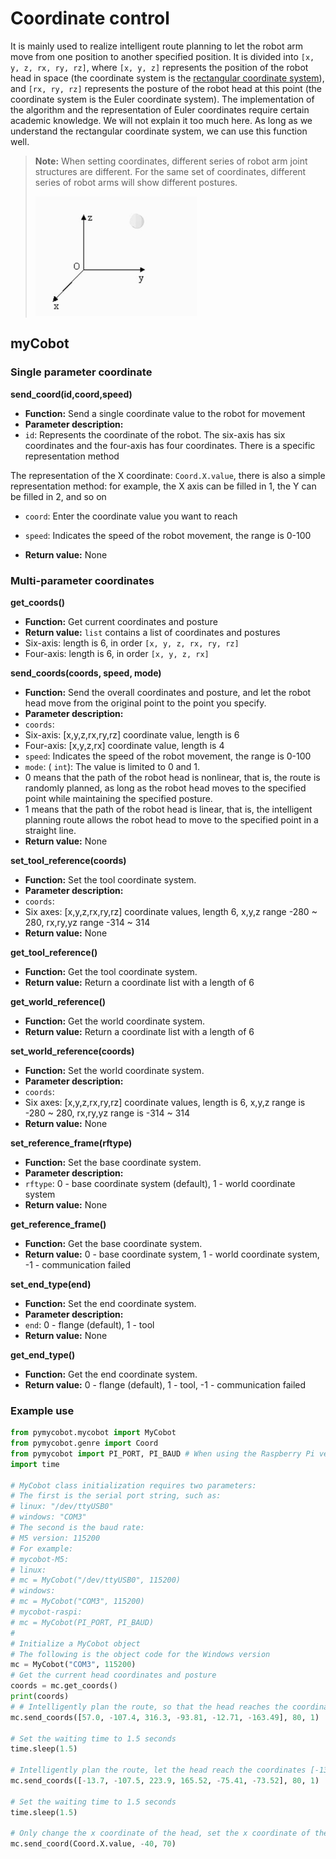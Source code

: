 # Coordinate control

It is mainly used to realize intelligent route planning to let the robot arm move from one position to another specified position. It is divided into `[x, y, z, rx, ry, rz]`, where `[x, y, z]` represents the position of the robot head in space (the coordinate system is the [rectangular coordinate system](https://zhidao.baidu.com/question/2125035227927850747.html)), and `[rx, ry, rz]` represents the posture of the robot head at this point (the coordinate system is the Euler coordinate system). The implementation of the algorithm and the representation of Euler coordinates require certain academic knowledge. We will not explain it too much here. As long as we understand the rectangular coordinate system, we can use this function well.

> **Note:** When setting coordinates, different series of robot arm joint structures are different. For the same set of coordinates, different series of robot arms will show different postures.
>
> <img src="../../../resource\3-FunctionsAndApplications\6.developmentGuide\python\axis/coordinate.jpg" style="zoom: 67%;" />

## myCobot

### Single parameter coordinate

**send_coord(id,coord,speed)**

- **Function:** Send a single coordinate value to the robot for movement
- **Parameter description:**
- `id`: Represents the coordinate of the robot. The six-axis has six coordinates and the four-axis has four coordinates. There is a specific representation method

The representation of the X coordinate: `Coord.X.value`, there is also a simple representation method: for example, the X axis can be filled in 1, the Y can be filled in 2, and so on

- `coord`: Enter the coordinate value you want to reach

- `speed`: Indicates the speed of the robot movement, the range is 0-100
- **Return value:** None

### Multi-parameter coordinates

**get_coords()**

- **Function:** Get current coordinates and posture
- **Return value:** `list` contains a list of coordinates and postures
- Six-axis: length is 6, in order `[x, y, z, rx, ry, rz]`
- Four-axis: length is 6, in order `[x, y, z, rx]`

**send_coords(coords, speed, mode)**

- **Function:** Send the overall coordinates and posture, and let the robot head move from the original point to the point you specify.
- **Parameter description:**
- `coords`:
- Six-axis: [x,y,z,rx,ry,rz] coordinate value, length is 6
- Four-axis: [x,y,z,rx] coordinate value, length is 4
- `speed`: Indicates the speed of the robot movement, the range is 0-100
- `mode`: ( `int`): The value is limited to 0 and 1.
- 0 means that the path of the robot head is nonlinear, that is, the route is randomly planned, as long as the robot head moves to the specified point while maintaining the specified posture.
- 1 means that the path of the robot head is linear, that is, the intelligent planning route allows the robot head to move to the specified point in a straight line.
- **Return value:** None

**set_tool_reference(coords)**

- **Function:** Set the tool coordinate system.
- **Parameter description:**
- `coords`:
- Six axes: [x,y,z,rx,ry,rz] coordinate values, length 6, x,y,z range -280 ~ 280, rx,ry,yz range -314 ~ 314
- **Return value:** None

**get_tool_reference()**

- **Function:** Get the tool coordinate system.
- **Return value:** Return a coordinate list with a length of 6

**get_world_reference()**

- **Function:** Get the world coordinate system.
- **Return value:** Return a coordinate list with a length of 6

**set_world_reference(coords)**

- **Function:** Set the world coordinate system.
- **Parameter description:**
- `coords`:
- Six axes: [x,y,z,rx,ry,rz] coordinate values, length is 6, x,y,z range is -280 ~ 280, rx,ry,yz range is -314 ~ 314
- **Return value:** None

**set_reference_frame(rftype)**

- **Function:** Set the base coordinate system.
- **Parameter description:**
- `rftype`: 0 - base coordinate system (default), 1 - world coordinate system
- **Return value:** None

**get_reference_frame()**

- **Function:** Get the base coordinate system.
- **Return value:** 0 - base coordinate system, 1 - world coordinate system, -1 - communication failed

**set_end_type(end)**

- **Function:** Set the end coordinate system.
- **Parameter description:**
- `end`: 0 - flange (default), 1 - tool
- **Return value:** None

**get_end_type()**

- **Function:** Get the end coordinate system.
- **Return value:** 0 - flange (default), 1 - tool, -1 - communication failed

### Example use

```python
from pymycobot.mycobot import MyCobot
from pymycobot.genre import Coord
from pymycobot import PI_PORT, PI_BAUD # When using the Raspberry Pi version of mycobot, you can reference these two variables to initialize MyCobot
import time

# MyCobot class initialization requires two parameters:
# The first is the serial port string, such as:
# linux: "/dev/ttyUSB0"
# windows: "COM3"
# The second is the baud rate:
# M5 version: 115200
# For example:
# mycobot-M5:
# linux:
# mc = MyCobot("/dev/ttyUSB0", 115200)
# windows:
# mc = MyCobot("COM3", 115200)
# mycobot-raspi:
# mc = MyCobot(PI_PORT, PI_BAUD)
#
# Initialize a MyCobot object
# The following is the object code for the Windows version
mc = MyCobot("COM3", 115200)
# Get the current head coordinates and posture
coords = mc.get_coords()
print(coords)
# # Intelligently plan the route, so that the head reaches the coordinates [57.0, -107.4, 316.3] in a linear manner, and maintains the posture [-93.81, -12.71, -163.49], with a speed of 80mm/s
mc.send_coords([57.0, -107.4, 316.3, -93.81, -12.71, -163.49], 80, 1)

# Set the waiting time to 1.5 seconds
time.sleep(1.5)

# Intelligently plan the route, let the head reach the coordinates [-13.7, -107.5, 223.9] in a linear manner, and maintain the posture [165.52, -75.41, -73.52], with a speed of 80mm/s
mc.send_coords([-13.7, -107.5, 223.9, 165.52, -75.41, -73.52], 80, 1)

# Set the waiting time to 1.5 seconds
time.sleep(1.5)

# Only change the x coordinate of the head, set the x coordinate of the head to -40. Let it intelligently plan the route and move the head to the changed position, with a speed of 70mm/s
mc.send_coord(Coord.X.value, -40, 70)
```